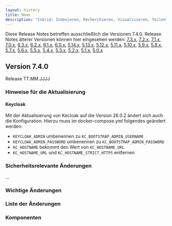 ```yaml
---
layout: history
title: News
description: "InGrid: Indexieren, Recherchieren, Visualisieren, Teilen"
---
```


Diese Release Notes betreffen ausschließlich die Versionen 7.4.0. Release Notes älterer Versionen können hier eingesehen werden:
[7.3.x](/7.3.0/about/history.html), [7.2.x](/7.2.0/about/history.html), [7.1.x](/7.1.0/about/history.html), [7.0.x](/7.0.0/about/history.html), [6.3.x](/6.3.0/about/history.html), [6.2.x](/6.2.0/about/history.html), [6.1.x](/6.1.0/about/history.html), [6.0.x](/6.0.0/about/history.html), [5.14.x](/5.14.0/about/history.html), [5.13.x](/5.13.0/about/history.html), [5.12.x](/5.12.0/about/history.html), [5.11.x](/5.11.0/about/history.html), [5.10.x](/5.10.0/about/history.html), [5.9.x](/5.9.0/about/history.html), [5.8.x](/5.8.0/about/history.html), [5.7.x](/5.7.0/about/history.html), [5.6.x](/5.6.0/about/history.html), [5.5.x](/5.5.0/about/history.html), [5.4.x](/5.4.0/about/history.html), [5.3.x](/5.3.0/about/history.html), [5.2.x](/5.2.0/about/history.html), [5.1.x](/5.1.0/about/history.html), [5.0.x](/5.0.0/about/history.html)


## Version 7.4.0

Release TT.MM.JJJJ

### Hinweise für die Aktualisierung

#### Keycloak

Mit der Aktualisierung von Kecloak auf die Version 26.0.2 ändert sich auch die Konfiguration. Hierzu muss im docker-compose.yml folgendes geändert werden:

* `KEYCLOAK_ADMIN` umbenennen zu `KC_BOOTSTRAP_ADMIN_USERNAME`
* `KEYCLOAK_ADMIN_PASSWORD` umbenennen zu `KC_BOOTSTRAP_ADMIN_PASSWORD`
* `KC_HOSTNAME` bekommt den Wert von `KC_HOSTNAME_URL`
* `KC_HOSTNAME_URL` und `KC_HOSTNAME_STRICT_HTTPS` entfernen


### Sicherheitsrelevante Änderungen

...

### Wichtige Änderungen

### Liste der Änderungen

### Komponenten


